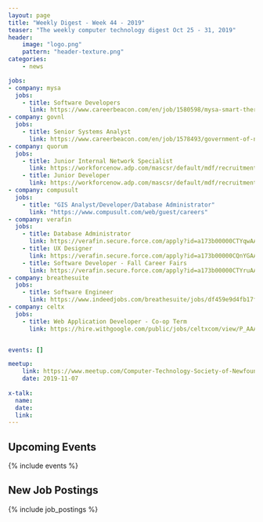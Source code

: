 ```yaml
---
layout: page
title: "Weekly Digest - Week 44 - 2019"
teaser: "The weekly computer technology digest Oct 25 - 31, 2019"
header:
    image: "logo.png"
    pattern: "header-texture.png"
categories:
    - news

jobs:
- company: mysa
  jobs:
    - title: Software Developers
      link: https://www.careerbeacon.com/en/job/1580598/mysa-smart-thermostat/software-developers/st-john-s
- company: govnl
  jobs:
    - title: Senior Systems Analyst
      link: https://www.careerbeacon.com/en/job/1578493/government-of-newfoundland-and-labrador/senior-systems-analyst-security-and-information-protection-analyst/st-john-s
- company: quorum
  jobs:
    - title: Junior Internal Network Specialist
      link: https://workforcenow.adp.com/mascsr/default/mdf/recruitment/recruitment.html?cid=978f4299-eee2-4d9e-a9e2-51a1c0ba3aad&ccId=19000101_000001&jobId=317893
    - title: Junior Developer
      link: https://workforcenow.adp.com/mascsr/default/mdf/recruitment/recruitment.html?cid=978f4299-eee2-4d9e-a9e2-51a1c0ba3aad&ccId=19000101_000001&jobId=312153
- company: compusult
  jobs:
    - title: "GIS Analyst/Developer/Database Administrator"
      link: "https://www.compusult.com/web/guest/careers"
- company: verafin
  jobs:
    - title: Database Administrator
      link: https://verafin.secure.force.com/apply?id=a173b00000CTYqwAAH
    - title: UX Designer
      link: https://verafin.secure.force.com/apply?id=a173b00000CQnYGAA1
    - title: Software Developer - Fall Career Fairs
      link: https://verafin.secure.force.com/apply?id=a173b00000CTYruAAH
- company: breathesuite
  jobs:
    - title: Software Engineer
      link: https://www.indeedjobs.com/breathesuite/jobs/df459e9d4fb17fa750d1
- company: celtx
  jobs:
    - title: Web Application Developer - Co-op Term
      link: https://hire.withgoogle.com/public/jobs/celtxcom/view/P_AAAAAAGAABPJ0aCIhJhygY


events: []

meetup:
    link: https://www.meetup.com/Computer-Technology-Society-of-Newfoundland-and-Labrador/events/rpdzmpyzpbkb/
    date: 2019-11-07
  
x-talk:
  name:
  date:
  link:
---
```


## Upcoming Events
{% include events %}

## New Job Postings
{% include job_postings %}

